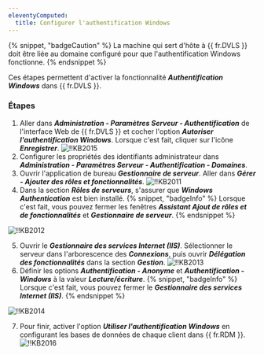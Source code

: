 ```yaml
---
eleventyComputed:
  title: Configurer l'authentification Windows
---
```

{% snippet, "badgeCaution" %}
La machine qui sert d'hôte à {{ fr.DVLS }} doit être liée au domaine configuré pour que l'authentification Windows fonctionne.
{% endsnippet %}

Ces étapes permettent d'activer la fonctionnalité ***Authentification Windows*** dans {{ fr.DVLS }}.
### Étapes
1. Aller dans ***Administration - Paramètres Serveur - Authentification*** de l'interface Web de {{ fr.DVLS }} et cocher l'option ***Autoriser l'authentification Windows***. Lorsque c'est fait, cliquer sur l'icône ***Enregistrer***.
![!!KB2015](https://cdnweb.devolutions.net/docs/fr/kb/KB2015.png)
1. Configurer les propriétés des identifiants administrateur dans ***Administration - Paramètres Serveur - Authentification - Domaines***.
1. Ouvrir l'application de bureau ***Gestionnaire de serveur***. Aller dans ***Gérer - Ajouter des rôles et fonctionnalités***.
![!!KB2011](https://cdnweb.devolutions.net/docs/fr/kb/KB2011.png)
1. Dans la section ***Rôles de serveurs***, s'assurer que ***Windows Authentication*** est bien installé.
{% snippet, "badgeInfo" %}
Lorsque c'est fait, vous pouvez fermer les fenêtres ***Assistant Ajout de rôles et de fonctionnalités*** et ***Gestionnaire de serveur***.
{% endsnippet %}

![!!KB2012](https://cdnweb.devolutions.net/docs/fr/kb/KB2012.png)

5. Ouvrir le ***Gestionnaire des services Internet (IIS)***. Sélectionner le serveur dans l'arborescence des ***Connexions***, puis ouvrir ***Délégation des fonctionnalités*** dans la section ***Gestion***.
![!!KB2013](https://cdnweb.devolutions.net/docs/fr/kb/KB2013.png)
1. Définir les options ***Authentification - Anonyme*** et ***Authentification - Windows*** à la valeur ***Lecture/écriture***.
{% snippet, "badgeInfo" %}
Lorsque c'est fait, vous pouvez fermer le ***Gestionnaire des services Internet (IIS)***.
{% endsnippet %}

![!!KB2014](https://cdnweb.devolutions.net/docs/fr/kb/KB2014.png)

7. Pour finir, activer l'option ***Utiliser l'authentification Windows*** en configurant les bases de données de chaque client dans {{ fr.RDM }}.
![!!KB2016](https://cdnweb.devolutions.net/docs/fr/kb/KB2016.png)

